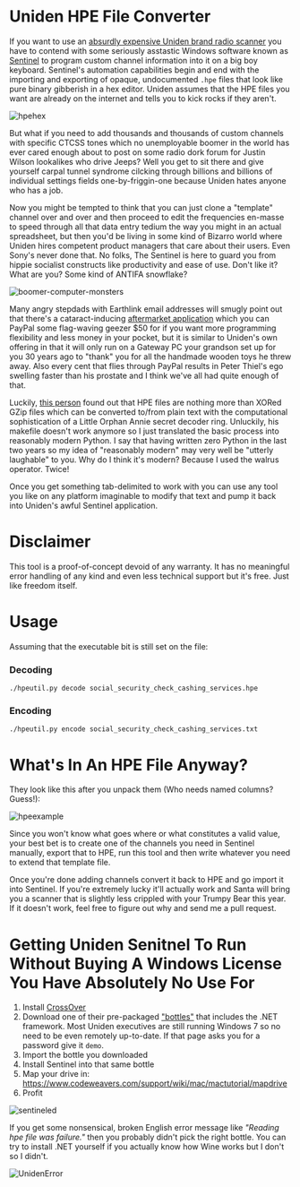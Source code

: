 # Uniden HPE File Converter

If you want to use an [absurdly expensive Uniden brand radio scanner](https://www.zipscanners.com/products/sds100-uniden-police-scanner) you have to contend with some seriously asstastic Windows software known as [Sentinel](http://info.uniden.com/twiki/bin/view/UnidenMan4/BCDx36HPSentinel) to program custom channel information into it on a big boy keyboard. Sentinel's automation capabilities begin and end with the importing and exporting of opaque, undocumented `.hpe` files that look like pure binary gibberish in a hex editor. Uniden assumes that the HPE files you want are already on the internet and tells you to kick rocks if they aren't.

![hpehex](https://user-images.githubusercontent.com/129024004/228378228-a6015a04-5131-4752-987d-b4c712207f7a.jpg)

But what if you need to add thousands and thousands of custom channels with specific CTCSS tones which no unemployable boomer in the world has ever cared enough about to post on some radio dork forum for Justin Wilson lookalikes who drive Jeeps? Well you get to sit there and give yourself carpal tunnel syndrome cilcking through billions and billions of individual settings fields one-by-friggin-one because Uniden hates anyone who has a job.

Now you might be tempted to think that you can just clone a "template" channel over and over and then proceed to edit the frequencies en-masse to speed through all that data entry tedium the way you might in an actual spreadsheet, but then you'd be living in some kind of Bizarro world where Uniden hires competent product managers that care about their users. Even Sony's never done that. No folks, The Sentinel is here to guard you from hippie socialist constructs like productivity and ease of use. Don't like it? What are you? Some kind of ANTIFA snowflake?

![boomer-computer-monsters](https://user-images.githubusercontent.com/129024004/228384261-88177861-9ee9-4076-9f3f-a2490f7f75bc.gif)

Many angry stepdads with Earthlink email addresses will smugly point out that there's a cataract-inducing [aftermarket application](https://proscan.org/) which you can PayPal some flag-waving geezer $50 for if you want more programming flexibility and less money in your pocket, but it is similar to Uniden's own offering in that it will only run on a Gateway PC your grandson set up for you 30 years ago to "thank" you for all the handmade wooden toys he threw away. Also every cent that flies through PayPal results in Peter Thiel's ego swelling faster than his prostate and I think we've all had quite enough of that.

Luckily, [this person](https://github.com/sq5bpf/hpe_open) found out that HPE files are nothing more than XORed GZip files which can be converted to/from plain text with the computational sophistication of a Little Orphan Annie secret decoder ring. Unluckily, his makefile doesn't work anymore so I just translated the basic process into reasonably modern Python. I say that having written zero Python in the last two years so my idea of "reasonably modern" may very well be "utterly laughable" to you. Why do I think it's modern? Because I used the walrus operator. Twice!

Once you get something tab-delimited to work with you can use any tool you like on any platform imaginable to modify that text and pump it back into Uniden's awful Sentinel application.

# Disclaimer

This tool is a proof-of-concept devoid of any warranty. It has no meaningful error handling of any kind and even less technical support but it's free. Just like freedom itself.

# Usage

Assuming that the executable bit is still set on the file:

### Decoding

`./hpeutil.py decode social_security_check_cashing_services.hpe`

### Encoding

`./hpeutil.py encode social_security_check_cashing_services.txt`

# What's In An HPE File Anyway?

They look like this after you unpack them (Who needs named columns? Guess!):

![hpeexample](https://user-images.githubusercontent.com/129024004/228380496-4a2f8a51-164c-4c5d-b02c-99bf87dce44a.gif)

Since you won't know what goes where or what constitutes a valid value, your best bet is to create one of the channels you need in Sentinel manually, export that to HPE, run this tool and then write whatever you need to extend that template file.

Once you're done adding channels convert it back to HPE and go import it into Sentinel. If you're extremely lucky it'll actually work and Santa will bring you a scanner that is slightly less crippled with your Trumpy Bear this year. If it doesn't work, feel free to figure out why and send me a pull request.

# Getting Uniden Senitnel To Run Without Buying A Windows License You Have Absolutely No Use For

1. Install [CrossOver](https://www.codeweavers.com/crossover)
2. Download one of their pre-packaged ["bottles"](https://www.codeweavers.com/xfer/Dependency_archive/) that includes the .NET framework. Most Uniden executives are still running Windows 7 so no need to be even remotely up-to-date. If that page asks you for a password give it `demo`.
3. Import the bottle you downloaded
4. Install Sentinel into that same bottle
5. Map your drive in: https://www.codeweavers.com/support/wiki/mac/mactutorial/mapdrive
6. Profit

![sentineled](https://user-images.githubusercontent.com/129024004/228398643-d992458f-fbd4-4e93-8b47-5fb35819d0eb.jpg)

If you get some nonsensical, broken English error message like _"Reading hpe file was failure."_ then you probably didn't pick the right bottle. You can try to install .NET yourself if you actually know how Wine works but I don't so I didn't.

![UnidenError](https://user-images.githubusercontent.com/129024004/228379961-894d5854-4efa-4378-8c55-6530de5e05ff.gif)
